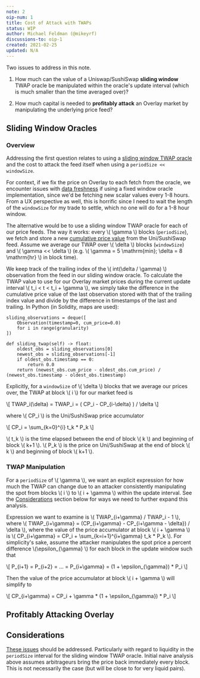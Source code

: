 ```yaml
---
note: 2
oip-num: 1
title: Cost of Attack with TWAPs
status: WIP
author: Michael Feldman (@mikeyrf)
discussions-to: oip-1
created: 2021-02-25
updated: N/A
---
```


Two issues to address in this note.

1. How much can the value of a Uniswap/SushiSwap **sliding window** TWAP oracle be manipulated within the oracle's update interval (which is much smaller than the time averaged over)?

2. How much capital is needed to **profitably attack** an Overlay market by manipulating the underlying price feed?

## Sliding Window Oracles

### Overview

Addressing the first question relates to using a [sliding window TWAP oracle](https://github.com/Uniswap/uniswap-v2-periphery/blob/master/contracts/examples/ExampleSlidingWindowOracle.sol) and the cost to attack the feed itself when using a `periodSize << windowSize`.

For context, if we fix the price on Overlay to each fetch from the oracle, we encounter issues with [data freshness](https://uniswap.org/docs/v2/smart-contract-integration/building-an-oracle/) if using a fixed window oracle implementation, since we'd be fetching new scalar values every 1-8 hours. From a UX perspective as well, this is horrific since I need to wait the length of the `windowSize` for my trade to settle, which no one will do for a 1-8 hour window.

The alternative would be to use a sliding window TWAP oracle for each of our price feeds. The way it works: every \\( \gamma \\) blocks (`periodSize`), we fetch and store a new [cumulative price value](https://uniswap.org/docs/v2/core-concepts/oracles/) from the Uni/SushiSwap feed. Assume we average our TWAP over \\( \delta \\) blocks (`windowSize`) and \\( \gamma << \delta \\) (e.g. \\( \gamma = 5 \mathrm{min}; \delta = 8 \mathrm{hr} \\) in block time).

We keep track of the trailing index of the \\( int(\delta / \gamma) \\) observation from the feed in our sliding window oracle. To calculate the TWAP value to use for our Overlay market prices during the current update interval \\( t_i < t < t_i + \gamma \\), we simply take the difference in the cumulative price value of the last observation stored with that of the trailing index value and divide by the difference in timestamps of the last and trailing. In Python (in Solidity, maps are used):

```
sliding_observations = deque([
    Observation(timestamp=0, cum_price=0.0)
    for i in range(granularity)
])

def sliding_twap(self) -> float:
    oldest_obs = sliding_observations[0]
    newest_obs = sliding_observations[-1]
    if oldest_obs.timestamp == 0:
        return 0.0
    return (newest_obs.cum_price - oldest_obs.cum_price) / (newest_obs.timestamp - oldest_obs.timestamp)
```

Explicitly, for a `windowSize` of \\( \delta \\) blocks that we average our prices over, the TWAP at block \\( i \\) for our market feed is

\\[ TWAP_i(\delta) = TWAP_i = ( CP_i - CP_{i-\delta} ) / \delta \\]

where \\( CP_i \\) is the Uni/SushiSwap price accumulator

\\[ CP_i = \sum_{k=0}^{i} t_k * P_k \\]

\\( t_k \\) is the time elapsed between the end of block \\( k \\) and beginning of block \\( k+1 \\). \\( P_k \\) is the price on Uni/SushiSwap at the end of block \\( k \\) and beginning of block \\( k+1 \\).

### TWAP Manipulation

For a `periodSize` of \\( \gamma \\), we want an explicit expression for how much the TWAP can change due to an attacker consistently manipulating the spot from blocks \\( i \\) to \\( i + \gamma \\) within the update interval. See the [Considerations](#Considerations) section below for ways we need to further expand this analysis.

Expression we want to examine is \\( TWAP_{i+\gamma} / TWAP_i - 1 \\), where \\( TWAP_{i+\gamma} = (CP_{i+\gamma} - CP_{i+\gamma - \delta}) / \delta \\), where the value of the price accumulator at block \\( i + \gamma \\) is \\( CP_{i+\gamma} = CP_i + \sum_{k=i+1}^{i+\gamma} t_k * P_k \\). For simplicity's sake, assume the attacker manipulates the spot price a percent difference \\(\epsilon_{\gamma} \\) for each block in the update window such that

\\[ P_{i+1} = P_{i+2} = ... = P_{i+\gamma} = (1 + \epsilon_{\gamma}) * P_i \\]

Then the value of the price accumulator at block \\( i + \gamma \\) will simplify to

\\[ CP_{i+\gamma} = CP_i + \gamma * (1 + \epsilon_{\gamma}) * P_i \\]


## Profitably Attacking Overlay


## Considerations

[These issues](https://uniswap.org/audit.html#org87c8b91) should be addressed. Particularly with regard to liquidity in the `periodSize` interval for the sliding window TWAP oracle. Initial naive analysis above assumes arbitrageurs bring the price back immediately every block. This is not necessarily the case (but will be close to for very liquid pairs).

